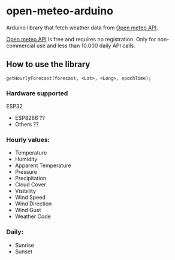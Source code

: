 # open-meteo-arduino
Arduino library that fetch weather data from [Open meteo API](http://example.com](https://open-meteo.com/)).

[Open meteo API](http://example.com](https://open-meteo.com/)) is free and requires no registration. Only for non-commercial use and less than 10.000 daily API calls. 

## How to use the library
```getHourlyForecast(forecast, <Lat>, <Long>, epochTime);```

### Hardware supported
 ESP32
- ESP8266 ??
- Others ??

### Hourly values:

- Temperature
- Humidity
- Apparent Temperature
- Pressure
- Precipitation
- Cloud Cover
- Visibility
- Wind Speed
- Wind Direction
- Wind Gust
- Weather Code

### Daily:
- Sunrise
- Sunset
